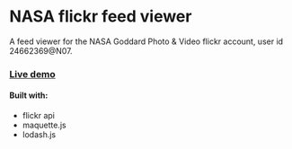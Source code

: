 # NASA flickr feed viewer

A feed viewer for the NASA Goddard Photo & Video flickr account, user id 24662369@N07.

### [Live demo](http://adamz.hu/fedexercise/index.html)


#### Built with:
- flickr api
- maquette.js
- lodash.js